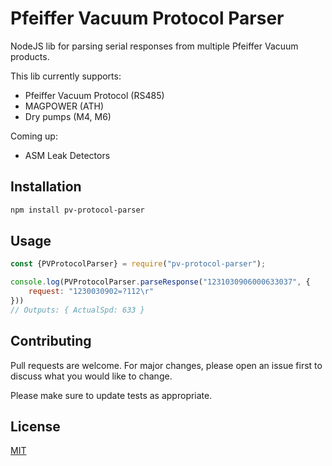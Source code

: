 # Pfeiffer Vacuum Protocol Parser

NodeJS lib for parsing serial responses from multiple Pfeiffer Vacuum products.

This lib currently supports:
- Pfeiffer Vacuum Protocol (RS485)
- MAGPOWER (ATH)
- Dry pumps (M4, M6)

Coming up:
- ASM Leak Detectors

## Installation

```bash
npm install pv-protocol-parser
```

## Usage

```javascript
const {PVProtocolParser} = require("pv-protocol-parser");

console.log(PVProtocolParser.parseResponse("1231030906000633037", {
    request: "1230030902=?112\r"
}))
// Outputs: { ActualSpd: 633 }

```

## Contributing
Pull requests are welcome. For major changes, please open an issue first to discuss what you would like to change.

Please make sure to update tests as appropriate.

## License
[MIT](https://choosealicense.com/licenses/mit/)
